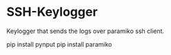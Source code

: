 # SSH-Keylogger
Keylogger that sends the logs over paramiko ssh client.

pip install pynput
pip install paramiko
